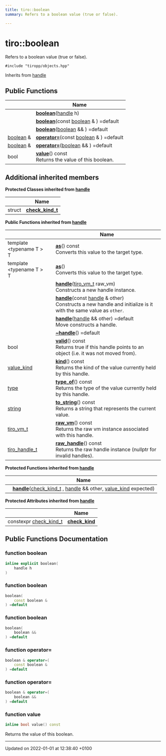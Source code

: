 ```yaml
---
title: tiro::boolean
summary: Refers to a boolean value (true or false). 

---
```


# tiro::boolean



Refers to a boolean value (true or false). 


`#include "tiropp/objects.hpp"`

Inherits from [handle](/docs/api/classes/classtiro_1_1handle)

## Public Functions

|                | Name           |
| -------------- | -------------- |
| | **[boolean](/docs/api/classes/classtiro_1_1boolean#function-boolean)**([handle](/docs/api/classes/classtiro&#95;1&#95;1handle) h) |
| | **[boolean](/docs/api/classes/classtiro_1_1boolean#function-boolean)**(const [boolean](/docs/api/classes/classtiro&#95;1&#95;1boolean) & ) =default |
| | **[boolean](/docs/api/classes/classtiro_1_1boolean#function-boolean)**([boolean](/docs/api/classes/classtiro&#95;1&#95;1boolean) && ) =default |
| [boolean](/docs/api/classes/classtiro_1_1boolean) & | **[operator=](/docs/api/classes/classtiro_1_1boolean#function-operator=)**(const [boolean](/docs/api/classes/classtiro&#95;1&#95;1boolean) & ) =default |
| [boolean](/docs/api/classes/classtiro_1_1boolean) & | **[operator=](/docs/api/classes/classtiro_1_1boolean#function-operator=)**([boolean](/docs/api/classes/classtiro&#95;1&#95;1boolean) && ) =default |
| bool | **[value](/docs/api/classes/classtiro_1_1boolean#function-value)**() const<br>Returns the value of this boolean.  |

## Additional inherited members

**Protected Classes inherited from [handle](/docs/api/classes/classtiro_1_1handle)**

|                | Name           |
| -------------- | -------------- |
| struct | **[check_kind_t](/docs/api/classes/structtiro_1_1handle_1_1check__kind__t)**  |

**Public Functions inherited from [handle](/docs/api/classes/classtiro_1_1handle)**

|                | Name           |
| -------------- | -------------- |
| template <typename T \> <br>T | **[as](/docs/api/classes/classtiro_1_1handle#function-as)**() const<br>Converts this value to the target type.  |
| template <typename T \> <br>T | **[as](/docs/api/classes/classtiro_1_1handle#function-as)**()<br>Converts this value to the target type.  |
| | **[handle](/docs/api/classes/classtiro_1_1handle#function-handle)**([tiro&#95;vm&#95;t](/docs/api/files/def&#95;8h#typedef-tiro-vm-t) raw_vm)<br>Constructs a new handle instance.  |
| | **[handle](/docs/api/classes/classtiro_1_1handle#function-handle)**(const [handle](/docs/api/classes/classtiro&#95;1&#95;1handle) & other)<br>Constructs a new handle and initialize is it with the same value as `other`.  |
| | **[handle](/docs/api/classes/classtiro_1_1handle#function-handle)**([handle](/docs/api/classes/classtiro&#95;1&#95;1handle) && other) =default<br>Move constructs a handle.  |
| | **[~handle](/docs/api/classes/classtiro_1_1handle#function-~handle)**() =default |
| bool | **[valid](/docs/api/classes/classtiro_1_1handle#function-valid)**() const<br>Returns true if this handle points to an object (i.e. it was not moved from).  |
| [value_kind](/docs/api/namespaces/namespacetiro#enum-value-kind) | **[kind](/docs/api/classes/classtiro_1_1handle#function-kind)**() const<br>Returns the kind of the value currently held by this handle.  |
| [type](/docs/api/classes/classtiro_1_1type) | **[type_of](/docs/api/classes/classtiro_1_1handle#function-type-of)**() const<br>Returns the type of the value currently held by this handle.  |
| [string](/docs/api/classes/classtiro_1_1string) | **[to_string](/docs/api/classes/classtiro_1_1handle#function-to-string)**() const<br>Returns a string that represents the current value.  |
| [tiro_vm_t](/docs/api/files/def_8h#typedef-tiro-vm-t) | **[raw_vm](/docs/api/classes/classtiro_1_1handle#function-raw-vm)**() const<br>Returns the raw vm instance associated with this handle.  |
| [tiro_handle_t](/docs/api/files/def_8h#typedef-tiro-handle-t) | **[raw_handle](/docs/api/classes/classtiro_1_1handle#function-raw-handle)**() const<br>Returns the raw handle instance (nullptr for invalid handles).  |

**Protected Functions inherited from [handle](/docs/api/classes/classtiro_1_1handle)**

|                | Name           |
| -------------- | -------------- |
| | **[handle](/docs/api/classes/classtiro_1_1handle#function-handle)**([check&#95;kind&#95;t](/docs/api/classes/structtiro&#95;1&#95;1handle&#95;1&#95;1check&#95;&#95;kind&#95;&#95;t) , [handle](/docs/api/classes/classtiro&#95;1&#95;1handle) && other, [value&#95;kind](/docs/api/namespaces/namespacetiro#enum-value-kind) expected) |

**Protected Attributes inherited from [handle](/docs/api/classes/classtiro_1_1handle)**

|                | Name           |
| -------------- | -------------- |
| constexpr [check&#95;kind&#95;t](/docs/api/classes/structtiro&#95;1&#95;1handle&#95;1&#95;1check&#95;&#95;kind&#95;&#95;t) | **[check_kind](/docs/api/classes/classtiro_1_1handle#variable-check-kind)**  |


## Public Functions Documentation

### function boolean

```cpp
inline explicit boolean(
    handle h
)
```


### function boolean

```cpp
boolean(
    const boolean & 
) =default
```


### function boolean

```cpp
boolean(
    boolean && 
) =default
```


### function operator=

```cpp
boolean & operator=(
    const boolean & 
) =default
```


### function operator=

```cpp
boolean & operator=(
    boolean && 
) =default
```


### function value

```cpp
inline bool value() const
```

Returns the value of this boolean. 

-------------------------------

Updated on 2022-01-01 at 12:38:40 +0100